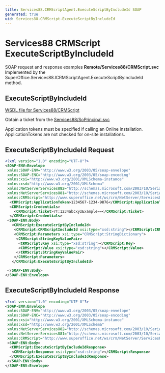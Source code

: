 ```yaml
---
title: Services88.CRMScriptAgent.ExecuteScriptByIncludeId SOAP
generated: true
uid: Services88-CRMScript-ExecuteScriptByIncludeId
---
```


# Services88 CRMScript ExecuteScriptByIncludeId

SOAP request and response examples **Remote/Services88/CRMScript.svc**
Implemented by the <see cref="M:SuperOffice.Services88.ICRMScriptAgent.ExecuteScriptByIncludeId">SuperOffice.Services88.ICRMScriptAgent.ExecuteScriptByIncludeId</see> method.

## ExecuteScriptByIncludeId





[WSDL file for Services88/CRMScript](../Services88-CRMScript.md)

Obtain a ticket from the [Services88/SoPrincipal.svc](../SoPrincipal/index.md)

Application tokens must be specified if calling an Online installation. ApplicationTokens are not checked for on-site installations.

## ExecuteScriptByIncludeId Request

```xml
<?xml version="1.0" encoding="UTF-8"?>
<SOAP-ENV:Envelope
 xmlns:SOAP-ENV="http://www.w3.org/2003/05/soap-envelope"
 xmlns:SOAP-ENC="http://www.w3.org/2003/05/soap-encoding"
 xmlns:xsi="http://www.w3.org/2001/XMLSchema-instance"
 xmlns:xsd="http://www.w3.org/2001/XMLSchema"
 xmlns:NetServerServices882="http://schemas.microsoft.com/2003/10/Serialization/Arrays"
 xmlns:NetServerServices881="http://schemas.microsoft.com/2003/10/Serialization/"
 xmlns:CRMScript="http://www.superoffice.net/ws/crm/NetServer/Services88">
  <CRMScript:ApplicationToken>1234567-1234-9876</CRMScript:ApplicationToken>
  <CRMScript:Credentials>
    <CRMScript:Ticket>7T:1234abcxyzExample==</CRMScript:Ticket>
  </CRMScript:Credentials>
 <SOAP-ENV:Body>
   <CRMScript:ExecuteScriptByIncludeId>
    <CRMScript:CRMScriptIncludeId xsi:type="xsd:string"></CRMScript:CRMScriptIncludeId>
    <CRMScript:Parameters xsi:type="CRMScript:StringDictionary">
     <CRMScript:StringKeyValuePair>
      <CRMScript:Key xsi:type="xsd:string"></CRMScript:Key>
      <CRMScript:Value xsi:type="xsd:string"></CRMScript:Value>
     </CRMScript:StringKeyValuePair>
    </CRMScript:Parameters>
   </CRMScript:ExecuteScriptByIncludeId>

 </SOAP-ENV:Body>
</SOAP-ENV:Envelope>

```


## ExecuteScriptByIncludeId Response

```xml
<?xml version="1.0" encoding="UTF-8"?>
<SOAP-ENV:Envelope
 xmlns:SOAP-ENV="http://www.w3.org/2003/05/soap-envelope"
 xmlns:SOAP-ENC="http://www.w3.org/2003/05/soap-encoding"
 xmlns:xsi="http://www.w3.org/2001/XMLSchema-instance"
 xmlns:xsd="http://www.w3.org/2001/XMLSchema"
 xmlns:NetServerServices882="http://schemas.microsoft.com/2003/10/Serialization/Arrays"
 xmlns:NetServerServices881="http://schemas.microsoft.com/2003/10/Serialization/"
 xmlns:CRMScript="http://www.superoffice.net/ws/crm/NetServer/Services88">
 <SOAP-ENV:Body>
  <CRMScript:ExecuteScriptByIncludeIdResponse>
   <CRMScript:Response xsi:type="xsd:string"></CRMScript:Response>
  </CRMScript:ExecuteScriptByIncludeIdResponse>
 </SOAP-ENV:Body>
</SOAP-ENV:Envelope>

```

